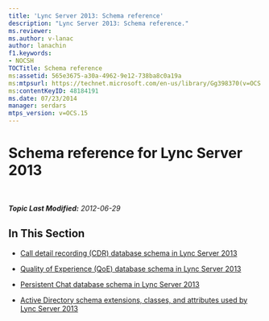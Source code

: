 ```yaml
---
title: 'Lync Server 2013: Schema reference'
description: "Lync Server 2013: Schema reference."
ms.reviewer: 
ms.author: v-lanac
author: lanachin
f1.keywords:
- NOCSH
TOCTitle: Schema reference
ms:assetid: 565e3675-a30a-4962-9e12-738ba8c0a19a
ms:mtpsurl: https://technet.microsoft.com/en-us/library/Gg398370(v=OCS.15)
ms:contentKeyID: 48184191
ms.date: 07/23/2014
manager: serdars
mtps_version: v=OCS.15
---
```


# Schema reference for Lync Server 2013

<div data-xmlns="http://www.w3.org/1999/xhtml">

<div class="topic" data-xmlns="http://www.w3.org/1999/xhtml" data-msxsl="urn:schemas-microsoft-com:xslt" data-cs="https://msdn.microsoft.com/">

<div data-asp="https://msdn2.microsoft.com/asp">



</div>

<div id="mainSection">

<div id="mainBody">

<span> </span>

_**Topic Last Modified:** 2012-06-29_

<div>

## In This Section

  - [Call detail recording (CDR) database schema in Lync Server 2013](lync-server-2013-call-detail-recording-cdr-database-schema.md)

  - [Quality of Experience (QoE) database schema in Lync Server 2013](lync-server-2013-quality-of-experience-qoe-database-schema.md)

  - [Persistent Chat database schema in Lync Server 2013](lync-server-2013-persistent-chat-database-schema.md)

  - [Active Directory schema extensions, classes, and attributes used by Lync Server 2013](lync-server-2013-active-directory-schema-extensions-classes-and-attributes-used-by-lync-server.md)

</div>

</div>

<span> </span>

</div>

</div>

</div>

